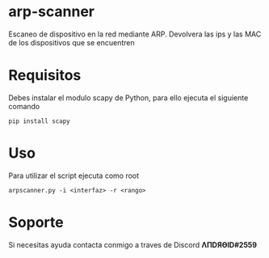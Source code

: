 # arp-scanner
Escaneo de dispositivo en la red mediante ARP. Devolvera las ips y las MAC de los dispositivos que se encuentren

# Requisitos
Debes instalar el modulo scapy de Python, para ello ejecuta el siguiente comando
```
pip install scapy
```

# Uso
Para utilizar el script ejecuta como root
```
arpscanner.py -i <interfaz> -r <rango>
```

# Soporte
Si necesitas ayuda contacta conmigo a traves de Discord **ΛПDЯӨID#2559**
